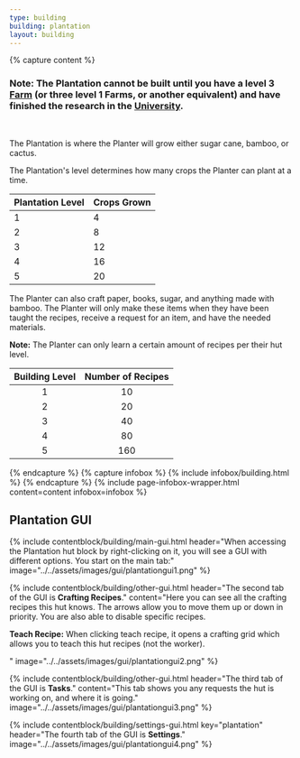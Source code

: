 ```yaml
---
type: building
building: plantation
layout: building
---
```

{% capture content %}
### Note: The Plantation cannot be built until you have a level 3 [Farm](../../source/buildings/farm) (or three level 1 Farms, or another equivalent) and have finished the research in the [University](../../source/buildings/university).
<br>

The Plantation is where the Planter will grow either sugar cane, bamboo, or cactus.

The Plantation's level determines how many crops the Planter can plant at a time.

| Plantation Level | Crops Grown |
| ---------------- | ----------- |
| 1                | 4           |
| 2                | 8           |
| 3                | 12          |
| 4                | 16          |
| 5                | 20          |

The Planter can also craft paper, books, sugar, and anything made with bamboo. The Planter will only make these items when they have been taught the recipes, receive a request for an item, and have the needed materials.

**Note:** The Planter can only learn a certain amount of recipes per their hut level. 

| Building Level | Number of Recipes |
| :------------: | :---------------: |
|       1        |        10         |
|       2        |        20         |
|       3        |        40         |
|       4        |        80         |
|       5        |        160        |
{% endcapture %}
{% capture infobox %}
{% include infobox/building.html %}
{% endcapture %}
{% include page-infobox-wrapper.html content=content infobox=infobox %}

## Plantation GUI

{% include contentblock/building/main-gui.html header="When accessing the Plantation hut block by right-clicking on it, you will see a GUI with different options. You start on the main tab:" image="../../assets/images/gui/plantationgui1.png" %}

{% include contentblock/building/other-gui.html header="The second tab of the GUI is <strong>Crafting Recipes</strong>." content="Here you can see all the crafting recipes this hut knows.  The arrows allow you to move them up or down in priority.  You are also able to disable specific recipes.<p><strong> Teach Recipe:</strong> When clicking teach recipe, it opens a crafting grid which allows you to teach this hut recipes (not the worker).</p>" image="../../assets/images/gui/plantationgui2.png" %}

{% include contentblock/building/other-gui.html header="The third tab of the GUI is <strong>Tasks</strong>." content="This tab shows you any requests the hut is working on, and where it is going." image="../../assets/images/gui/plantationgui3.png" %}

{% include contentblock/building/settings-gui.html key="plantation" header="The fourth tab of the GUI is <strong>Settings</strong>." image="../../assets/images/gui/plantationgui4.png" %}